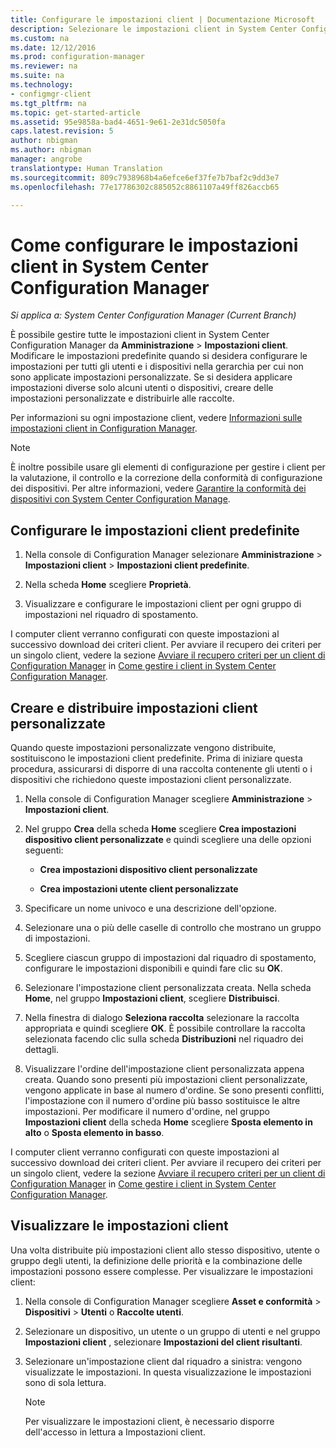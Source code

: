 ```yaml
---
title: Configurare le impostazioni client | Documentazione Microsoft
description: Selezionare le impostazioni client in System Center Configuration Manager.
ms.custom: na
ms.date: 12/12/2016
ms.prod: configuration-manager
ms.reviewer: na
ms.suite: na
ms.technology:
- configmgr-client
ms.tgt_pltfrm: na
ms.topic: get-started-article
ms.assetid: 95e9858a-bad4-4651-9e61-2e31dc5050fa
caps.latest.revision: 5
author: nbigman
ms.author: nbigman
manager: angrobe
translationtype: Human Translation
ms.sourcegitcommit: 809c7938968b4a6efce6ef37fe7b7baf2c9dd3e7
ms.openlocfilehash: 77e17786302c885052c8861107a49ff826accb65

---
```

# <a name="how-to-configure-client-settings-in-system-center-configuration-manager"></a>Come configurare le impostazioni client in System Center Configuration Manager

*Si applica a: System Center Configuration Manager (Current Branch)*

È possibile gestire tutte le impostazioni client in System Center Configuration Manager da **Amministrazione** > **Impostazioni client**. Modificare le impostazioni predefinite quando si desidera configurare le impostazioni per tutti gli utenti e i dispositivi nella gerarchia per cui non sono applicate impostazioni personalizzate. Se si desidera applicare impostazioni diverse solo alcuni utenti o dispositivi, creare delle impostazioni personalizzate e distribuirle alle raccolte.  

Per informazioni su ogni impostazione client, vedere [Informazioni sulle impostazioni client in Configuration Manager](../../../core/clients/deploy/about-client-settings.md).

> [!NOTE]  
>  È inoltre possibile usare gli elementi di configurazione per gestire i client per la valutazione, il controllo e la correzione della conformità di configurazione dei dispositivi. Per altre informazioni, vedere [Garantire la conformità dei dispositivi con System Center Configuration Manage](../../../compliance/understand/ensure-device-compliance.md).  

##  <a name="configure-the-default-client-settings"></a>Configurare le impostazioni client predefinite    

1.  Nella console di Configuration Manager selezionare **Amministrazione** > **Impostazioni client** > **Impostazioni client predefinite**.  

3.  Nella scheda **Home** scegliere **Proprietà**.  

4.  Visualizzare e configurare le impostazioni client per ogni gruppo di impostazioni nel riquadro di spostamento.  

 I computer client verranno configurati con queste impostazioni al successivo download dei criteri client. Per avviare il recupero dei criteri per un singolo client, vedere la sezione [Avviare il recupero criteri per un client di Configuration Manager](../../../core/clients/manage/manage-clients.md#BKMK_PolicyRetrieval) in [Come gestire i client in System Center Configuration Manager](../../../core/clients/manage/manage-clients.md).  

##  <a name="create-and-deploy-custom-client-settings"></a>Creare e distribuire impostazioni client personalizzate  
Quando queste impostazioni personalizzate vengono distribuite, sostituiscono le impostazioni client predefinite. Prima di iniziare questa procedura, assicurarsi di disporre di una raccolta contenente gli utenti o i dispositivi che richiedono queste impostazioni client personalizzate.  

1.  Nella console di Configuration Manager scegliere **Amministrazione** > **Impostazioni client**.  

3.  Nel gruppo **Crea** della scheda **Home** scegliere **Crea impostazioni dispositivo client personalizzate** e quindi scegliere una delle opzioni seguenti:  

    -   **Crea impostazioni dispositivo client personalizzate**  

    -   **Crea impostazioni utente client personalizzate**  

4.  Specificare un nome univoco e una descrizione dell'opzione.  

5.  Selezionare una o più delle caselle di controllo che mostrano un gruppo di impostazioni.  

6.  Scegliere ciascun gruppo di impostazioni dal riquadro di spostamento, configurare le impostazioni disponibili e quindi fare clic su **OK**.   

8.  Selezionare l'impostazione client personalizzata creata. Nella scheda **Home**, nel gruppo **Impostazioni client**, scegliere **Distribuisci**.  

9. Nella finestra di dialogo **Seleziona raccolta** selezionare la raccolta appropriata e quindi scegliere **OK**. È possibile controllare la raccolta selezionata facendo clic sulla scheda **Distribuzioni** nel riquadro dei dettagli.  

10. Visualizzare l'ordine dell'impostazione client personalizzata appena creata. Quando sono presenti più impostazioni client personalizzate, vengono applicate in base al numero d'ordine. Se sono presenti conflitti, l'impostazione con il numero d'ordine più basso sostituisce le altre impostazioni. Per modificare il numero d'ordine, nel gruppo **Impostazioni client** della scheda **Home** scegliere **Sposta elemento in alto** o **Sposta elemento in basso**.  

 I computer client verranno configurati con queste impostazioni al successivo download dei criteri client. Per avviare il recupero dei criteri per un singolo client, vedere la sezione [Avviare il recupero criteri per un client di Configuration Manager](../../../core/clients/manage/manage-clients.md#BKMK_PolicyRetrieval) in [Come gestire i client in System Center Configuration Manager](../../../core/clients/manage/manage-clients.md).  

##  <a name="view-client-settings"></a>Visualizzare le impostazioni client  
 Una volta distribuite più impostazioni client allo stesso dispositivo, utente o gruppo degli utenti, la definizione delle priorità e la combinazione delle impostazioni possono essere complesse. Per visualizzare le impostazioni client:  

1.  Nella console di Configuration Manager scegliere **Asset e conformità** > **Dispositivi** > **Utenti** o **Raccolte utenti**.  

3.  Selezionare un dispositivo, un utente o un gruppo di utenti e nel gruppo **Impostazioni client** , selezionare **Impostazioni del client risultanti**.  

4.  Selezionare un'impostazione client dal riquadro a sinistra: vengono visualizzate le impostazioni. In questa visualizzazione le impostazioni sono di sola lettura. 

    > [!NOTE]  
    >  Per visualizzare le impostazioni client, è necessario disporre dell'accesso in lettura a Impostazioni client.  

    


<!--HONumber=Dec16_HO3-->


